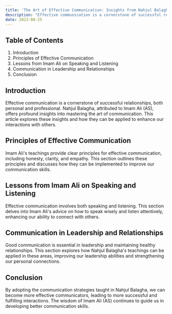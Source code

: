```yaml
---
title: 'The Art of Effective Communication: Insights from Nahjul Balagha'
description: "Effective communication is a cornerstone of successful relationships, both personal and professional. Nahjul Balagha, attributed to Imam Ali (AS), offers profound insights into mastering the art of communication. This article explores these insights and how they can be applied to enhance our interactions with others."
date: 2023-08-25
---
```


## Table of Contents

1. Introduction
2. Principles of Effective Communication
3. Lessons from Imam Ali on Speaking and Listening
4. Communication in Leadership and Relationships
5. Conclusion

## **Introduction**

Effective communication is a cornerstone of successful relationships, both personal and professional. Nahjul Balagha, attributed to Imam Ali (AS), offers profound insights into mastering the art of communication. This article explores these insights and how they can be applied to enhance our interactions with others.

## **Principles of Effective Communication**

Imam Ali's teachings provide clear principles for effective communication, including honesty, clarity, and empathy. This section outlines these principles and discusses how they can be implemented to improve our communication skills.

## **Lessons from Imam Ali on Speaking and Listening**

Effective communication involves both speaking and listening. This section delves into Imam Ali's advice on how to speak wisely and listen attentively, enhancing our ability to connect with others.

## **Communication in Leadership and Relationships**

Good communication is essential in leadership and maintaining healthy relationships. This section explores how Nahjul Balagha's teachings can be applied in these areas, improving our leadership abilities and strengthening our personal connections.

## **Conclusion**

By adopting the communication strategies taught in Nahjul Balagha, we can become more effective communicators, leading to more successful and fulfilling interactions. The wisdom of Imam Ali (AS) continues to guide us in developing better communication skills.
